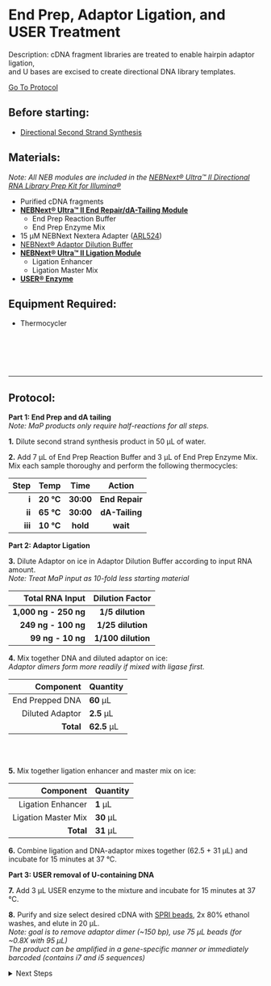 End Prep, Adaptor Ligation, and USER Treatment
================================================================================
Description: cDNA fragment libraries are treated to enable hairpin adaptor ligation,<br/>and U bases are excised to create directional DNA library templates.

[Go To Protocol](#protocol)

Before starting:
--------------------------------------------------------------------------------
* [Directional Second Strand Synthesis](./Directional-Second-Strand-Synthesis.md)

Materials:
--------------------------------------------------------------------------------
  _Note: All NEB modules are included in the [NEBNext® Ultra™ II Directional RNA Library Prep Kit for Illumina®](https://www.neb.com/products/e7760-nebnext-ultra-ii-directional-rna-library-prep-kit-for-illumina#Product%20Information)_
  * Purified cDNA fragments
  * **[NEBNext® Ultra™ II End Repair/dA-Tailing Module](https://www.neb.com/products/e7546-nebnext-ultra-ii-end-repair-da-tailing-module#Protocols,%20Manuals%20&%20Usage)**
    * End Prep Reaction Buffer
    * End Prep Enzyme Mix
  * 15 µM NEBNext Nextera Adapter ([ARL524](../../ARL-primers.csv))
  * [NEBNext® Adaptor Dilution Buffer](https://www.neb.com/products/b1430-nebnext-adaptor-dilution-buffer#Product%20Information)
  * **[NEBNext® Ultra™ II Ligation Module](https://www.neb.com/products/e7595-nebnext-ultra-ii-ligation-module#Protocols,%20Manuals%20&%20Usage)**
    * Ligation Enhancer
    * Ligation Master Mix
  * **[USER® Enzyme](https://www.neb.com/products/m5505-user-enzyme#Product%20Information)**
    
Equipment Required:
--------------------------------------------------------------------------------
  * Thermocycler

<br/><br/><br/><br/>
___
Protocol:
--------------------------------------------------------------------------------

**Part 1: End Prep and dA tailing**<br/>_Note: MaP products only require half-reactions for all steps._

**1.** Dilute second strand synthesis product in 50 µL of water.

**2.** Add 7 µL of End Prep Reaction Buffer and 3 µL of End Prep Enzyme Mix.<br/>Mix each sample thoroughy and perform the following thermocycles:<br/>

  | Step | Temp | Time | Action |
  | ---------: | :--------: | :---------: |:---------: |
  | **i** | **20 °C** | **30:00** | **End Repair** |
  | **ii** | **65 °C** | **30:00** | **dA-Tailing** |
  | **iii** | **10 °C** | **hold** | **wait** |
  
**Part 2: Adaptor Ligation**
  
**3.** Dilute Adaptor on ice in Adaptor Dilution Buffer according to input RNA amount.<br/>_Note: Treat MaP input as 10-fold less starting material_<br/>

  | Total RNA Input | Dilution Factor |
  | ---------: | :--------: |
  | **1,000 ng - 250 ng** | **1/5 dilution** |
  | **249 ng - 100 ng** | **1/25 dilution** |
  | **99 ng - 10 ng** | **1/100 dilution** |


**4.** Mix together DNA and diluted adaptor on ice:<br/>_Adaptor dimers form more readily if mixed with ligase first._

  | Component | Quantity | 
  | ---------: | :---------- |
  | End Prepped DNA | **60**  µL | 
  | Diluted Adaptor | **2.5**  µL |
  | **Total** | **62.5** µL |
<br/><br/> 

**5.** Mix together ligation enhancer and master mix on ice:

  | Component | Quantity | 
  | ---------: | :---------- |
  | Ligation Enhancer | **1**  µL |
  | Ligation Master Mix | **30**  µL |
  | **Total** | **31** µL |
  
**6.** Combine ligation and DNA-adaptor mixes together (62.5 + 31 µL) and incubate for 15 minutes at 37 °C. 

**Part 3: USER removal of U-containing DNA**

**7.** Add 3 µL USER enzyme to the mixture and incubate for 15 minutes at 37 °C.

**8.** Purify and size select desired cDNA with [SPRI beads](../SPRI-beads.md), 2x 80% ethanol washes, and elute in 20 µL.<br/>
_Note: goal is to remove adaptor dimer (~150 bp), use 75 µL beads (for ~0.8X with 95 µL)_<br/>
_The product can be amplified in a gene-specific manner or immediately barcoded (contains i7 and i5 sequences)_

<!-- The text below creates dropdown lists for links to next steps or hyperlinks -->

<details>
  <summary>Next Steps</summary>

</p> <a href="./Final-Library-Amplification.md">
Final library generation </a>

</details>
